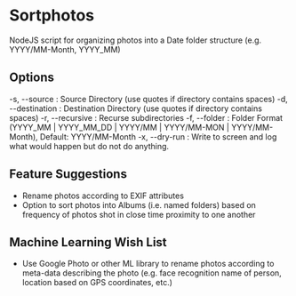 Sortphotos
======================
NodeJS script for organizing photos into a Date folder structure (e.g. YYYY/MM-Month, YYYY_MM)

Options
----------------------
-s, --source <source> : Source Directory (use quotes if directory contains spaces)
-d, --destination <destination> : Destination Directory (use quotes if directory contains spaces)
-r, --recursive : Recurse subdirectories
-f, --folder <format> : Folder Format (YYYY_MM | YYYY_MM_DD | YYYY/MM | YYYY/MM-MON | YYYY/MM-Month), Default: YYYY/MM-Month
-x, --dry-run : Write to screen and log what would happen but do not do anything.

Feature Suggestions
----------------------
* Rename photos according to EXIF attributes
* Option to sort photos into Albums (i.e. named folders) based on frequency of photos shot in close time proximity to one another

Machine Learning Wish List
----------------------
* Use Google Photo or other ML library to rename photos according to meta-data describing the photo (e.g. face recognition name of person, location based on GPS coordinates, etc.)
